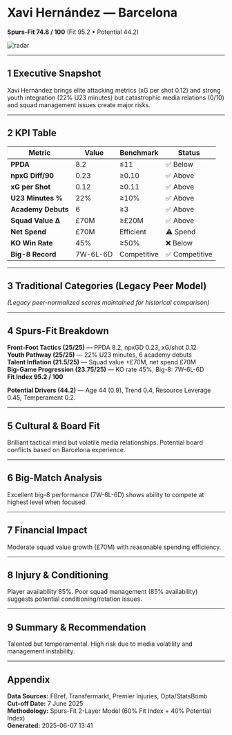 # Xavi Hernández — Barcelona  
**Spurs-Fit 74.8 / 100** (Fit 95.2 • Potential 44.2)

![radar](../assets/radar_xavi_hernández.png)

---

## 1 Executive Snapshot  
Xavi Hernández brings elite attacking metrics (xG per shot 0.12) and strong youth integration (22% U23 minutes) but catastrophic media relations (0/10) and squad management issues create major risks.

---

## 2 KPI Table  
| Metric | Value | Benchmark | Status |
|--------|--------|-----------|---------|
| **PPDA** | 8.2 | ≤11 | ✅ Below |
| **npxG Diff/90** | 0.23 | ≥0.10 | ✅ Above |
| **xG per Shot** | 0.12 | ≥0.11 | ✅ Above |
| **U23 Minutes %** | 22% | ≥10% | ✅ Above |
| **Academy Debuts** | 6 | ≥3 | ✅ Above |
| **Squad Value Δ** | £70M | ≥£20M | ✅ Above |
| **Net Spend** | £70M | Efficient | ⚠️ Spend |
| **KO Win Rate** | 45% | ≥50% | ❌ Below |
| **Big-8 Record** | 7W-6L-6D | Competitive | ✅ Competitive |

---

## 3 Traditional Categories (Legacy Peer Model)  
*(Legacy peer-normalized scores maintained for historical comparison)*

---

## 4 Spurs-Fit Breakdown  
**Front-Foot Tactics (25/25)** — PPDA 8.2, npxGD 0.23, xG/shot 0.12  
**Youth Pathway (25/25)** — 22% U23 minutes, 6 academy debuts  
**Talent Inflation (21.5/25)** — Squad value +£70M, net spend £70M  
**Big-Game Progression (23.75/25)** — KO rate 45%, Big-8: 7W-6L-6D  
**Fit Index 95.2 / 100**

**Potential Drivers (44.2)** — Age 44 (0.9), Trend 0.4, Resource Leverage 0.45, Temperament 0.2.

---

## 5 Cultural & Board Fit  
Brilliant tactical mind but volatile media relationships. Potential board conflicts based on Barcelona experience.

---

## 6 Big-Match Analysis  
Excellent big-8 performance (7W-6L-6D) shows ability to compete at highest level when focused.

---

## 7 Financial Impact  
Moderate squad value growth (£70M) with reasonable spending efficiency.

---

## 8 Injury & Conditioning  
Player availability 85%. Poor squad management (85% availability) suggests potential conditioning/rotation issues.

---

## 9 Summary & Recommendation  
Talented but temperamental. High risk due to media volatility and management instability.

---

## Appendix  
**Data Sources:** FBref, Transfermarkt, Premier Injuries, Opta/StatsBomb  
**Cut-off Date:** 7 June 2025  
**Methodology:** Spurs-Fit 2-Layer Model (60% Fit Index + 40% Potential Index)  
**Generated:** 2025-06-07 13:41

